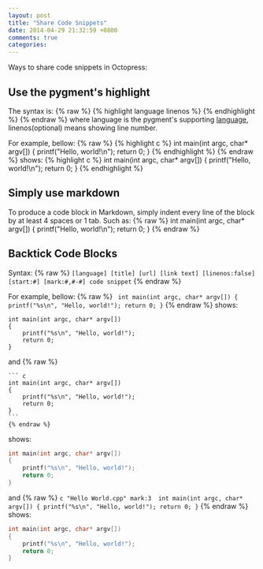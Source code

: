 ```yaml
---
layout: post
title: "Share Code Snippets"
date: 2014-04-29 21:32:59 +0800
comments: true
categories: 
---
```

Ways to share code snippets in Octopress:

Use the pygment's highlight
---------------------------
The syntax is: 
    {% raw %}
    {% highlight language linenos %}
    {% endhighlight %}
    {% endraw %}
where language is the pygment's supporting [language](http://www.pygments.org/languages), linenos(optional) means showing line number.

For example, bellow:
    {% raw %}
    {% highlight c %}
    int main(int argc, char* argv[])
    {
        printf("Hello, world!\n");
        return 0;
    }
    {% endhighlight %}
    {% endraw %}
shows:
{% highlight c %}
int main(int argc, char* argv[])
{
    printf("Hello, world!\n");
    return 0;
}
{% endhighlight %}


Simply use markdown
-------------------
To produce a code block in Markdown, simply indent every line of the block by at least 4 spaces or 1 tab.
Such as:
    {% raw %}
    int main(int argc, char* argv[])
    {
        printf("Hello, world!\n");
        return 0;
    }
    {% endraw %}


Backtick Code Blocks
--------------------
Syntax:
    {% raw %}
    ``` [language] [title] [url] [link text] [linenos:false] [start:#] [mark:#,#-#]
    code snippet
    ```
    {% endraw %}

For example, bellow:
    {% raw %}
    ``` 
    int main(int argc, char* argv[])
    {
        printf("%s\n", "Hello, world!");
        return 0;
    }
    ```
    {% endraw %}
shows:
```  
int main(int argc, char* argv[])
{
    printf("%s\n", "Hello, world!");
    return 0;
}
``` 

and 
    {% raw %}

    ``` c  
    int main(int argc, char* argv[])
    {
        printf("%s\n", "Hello, world!");
        return 0;
    }
    ```
    {% endraw %}
shows:
``` c  
int main(int argc, char* argv[])
{
    printf("%s\n", "Hello, world!");
    return 0;
}
```

and
    {% raw %}
    ``` c "Hello World.cpp" mark:3 
    int main(int argc, char* argv[])
    {
        printf("%s\n", "Hello, world!");
        return 0;
    }
    ```
    {% endraw %}
shows:
``` c "Hello World.cpp" mark:3 
int main(int argc, char* argv[])
{
    printf("%s\n", "Hello, world!");
    return 0;
}
```


